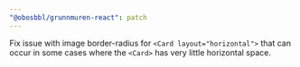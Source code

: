 ```yaml
---
"@obosbbl/grunnmuren-react": patch
---
```


Fix issue with image border-radius for `<Card layout="horizontal">` that can occur in some cases where the `<Card>` has very little horizontal space.
